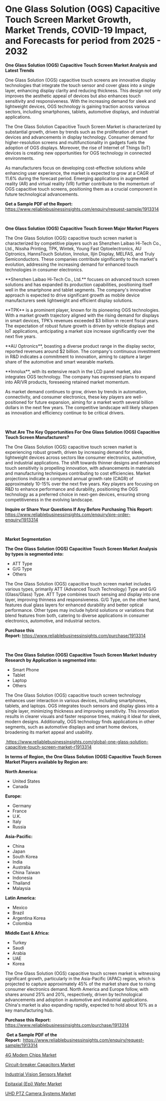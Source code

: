 <p><h1>One Glass Solution (OGS) Capacitive Touch Screen Market Growth, Market Trends, COVID-19 Impact, and Forecasts for period from 2025 - 2032</h1></p><p><strong>One Glass Solution (OGS) Capacitive Touch Screen Market Analysis and Latest Trends</strong></p>
<p><p>One Glass Solution (OGS) capacitive touch screens are innovative display technologies that integrate the touch sensor and cover glass into a single layer, enhancing display clarity and reducing thickness. This design not only improves the aesthetic appeal of devices but also enhances touch sensitivity and responsiveness. With the increasing demand for sleek and lightweight devices, OGS technology is gaining traction across various sectors, including smartphones, tablets, automotive displays, and industrial applications.</p><p>The One Glass Solution Capacitive Touch Screen Market is characterized by substantial growth, driven by trends such as the proliferation of smart devices and advancements in display technology. Consumer demand for higher-resolution screens and multifunctionality in gadgets fuels the adoption of OGS displays. Moreover, the rise of Internet of Things (IoT) devices is creating new opportunities for OGS technology in connected environments. </p><p>As manufacturers focus on developing cost-effective solutions while enhancing user experience, the market is expected to grow at a CAGR of 11.6% during the forecast period. Emerging applications in augmented reality (AR) and virtual reality (VR) further contribute to the momentum of OGS capacitive touch screens, positioning them as a crucial component in future technological advancements.</p></p>
<p><strong>Get a Sample PDF of the Report:&nbsp;</strong> <a href="https://www.reliablebusinessinsights.com/enquiry/request-sample/1913314?utm_campaign=100&utm_medium=2&utm_source=Github&utm_content=ia&utm_term=07042025&utm_id=one-glass-solution-ogs-capacitive-touch-screen">https://www.reliablebusinessinsights.com/enquiry/request-sample/1913314</a></p>
<p>&nbsp;</p>
<p><strong>One Glass Solution (OGS) Capacitive Touch Screen Major Market Players</strong></p>
<p><p>The One Glass Solution (OGS) capacitive touch screen market is characterized by competitive players such as Shenzhen Laibao Hi-Tech Co., Ltd., Nissha Printing, TPK, Wintek, Young Fast Optoelectronics, AU Optronics, HannsTouch Solution, Innolux, Iljin Display, MELFAS, and Truly Semiconductors. These companies contribute significantly to the market's evolution, addressing the increasing demand for enhanced touch technologies in consumer electronics.</p><p>**Shenzhen Laibao Hi-Tech Co., Ltd.** focuses on advanced touch screen solutions and has expanded its production capabilities, positioning itself well in the smartphone and tablet segments. The company's innovative approach is expected to drive significant growth as mobile device manufacturers seek lightweight and efficient display solutions.</p><p>**TPK** is a prominent player, known for its pioneering OGS technologies. With a market growth trajectory aligned with the rising demand for displays in smart devices, TPK’s revenues exceeded $3 billion in recent fiscal years. The expectation of robust future growth is driven by vehicle displays and IoT applications, anticipating a market size increase significantly over the next five years.</p><p>**AU Optronics**, boasting a diverse product range in the display sector, reported revenues around $2 billion. The company's continuous investment in R&D indicates a commitment to innovation, aiming to capture a larger share of the automotive and smart wearable markets.</p><p>**Innolux**, with its extensive reach in the LCD panel market, also integrates OGS technology. The company has expressed plans to expand into AR/VR products, foreseeing retained market momentum.</p><p>As market demand continues to grow, driven by trends in automation, connectivity, and consumer electronics, these key players are well-positioned for future expansion, aiming for a market worth several billion dollars in the next few years. The competitive landscape will likely sharpen as innovation and efficiency continue to be critical drivers.</p></p>
<p>&nbsp;</p>
<p><strong>What Are The Key Opportunities For One Glass Solution (OGS) Capacitive Touch Screen Manufacturers?</strong></p>
<p><p>The One Glass Solution (OGS) capacitive touch screen market is experiencing robust growth, driven by increasing demand for sleek, lightweight devices across sectors like consumer electronics, automotive, and industrial applications. The shift towards thinner designs and enhanced touch sensitivity is propelling innovation, with advancements in materials and manufacturing techniques contributing to cost efficiencies. Market projections indicate a compound annual growth rate (CAGR) of approximately 10-15% over the next five years. Key players are focusing on R&D to enhance performance and durability, positioning the OGS technology as a preferred choice in next-gen devices, ensuring strong competitiveness in the evolving landscape.</p></p>
<p><strong>Inquire or Share Your Questions If Any Before Purchasing This Report:</strong> <a href="https://www.reliablebusinessinsights.com/enquiry/pre-order-enquiry/1913314?utm_campaign=100&utm_medium=2&utm_source=Github&utm_content=ia&utm_term=07042025&utm_id=one-glass-solution-ogs-capacitive-touch-screen">https://www.reliablebusinessinsights.com/enquiry/pre-order-enquiry/1913314</a></p>
<p>&nbsp;</p>
<p><strong>Market Segmentation</strong></p>
<p><strong>The One Glass Solution (OGS) Capacitive Touch Screen Market Analysis by types is segmented into:</strong></p>
<p><ul><li>ATT Type</li><li>G/G Type</li><li>Others</li></ul></p>
<p><p>The One Glass Solution (OGS) capacitive touch screen market includes various types, primarily ATT (Advanced Touch Technology) Type and G/G (Glass/Glass) Type. ATT Type combines touch sensing and display into one layer, improving thinness and responsiveness. G/G Type, on the other hand, features dual glass layers for enhanced durability and better optical performance. Other types may include hybrid solutions or variations that blend features from both, catering to diverse applications in consumer electronics, automotive, and industrial sectors.</p></p>
<p><strong>Purchase this Report:&nbsp;</strong><a href="https://www.reliablebusinessinsights.com/purchase/1913314?utm_campaign=100&utm_medium=2&utm_source=Github&utm_content=ia&utm_term=07042025&utm_id=one-glass-solution-ogs-capacitive-touch-screen">https://www.reliablebusinessinsights.com/purchase/1913314</a></p>
<p>&nbsp;</p>
<p><strong>The One Glass Solution (OGS) Capacitive Touch Screen Market Industry Research by Application is segmented into:</strong></p>
<p><ul><li>Smart Phone</li><li>Tablet</li><li>Laptop</li><li>Others</li></ul></p>
<p><p>The One Glass Solution (OGS) capacitive touch screen technology enhances user interaction in various devices, including smartphones, tablets, and laptops. OGS integrates touch sensors and display glass into a single layer, minimizing thickness and improving sensitivity. This innovation results in clearer visuals and faster response times, making it ideal for sleek, modern designs. Additionally, OGS technology finds applications in other segments, such as automotive displays and smart home devices, broadening its market appeal and usability.</p></p>
<p><a href="https://www.reliablebusinessinsights.com/global-one-glass-solution-capacitive-touch-screen-market-r1913314?utm_campaign=100&utm_medium=2&utm_source=Github&utm_content=ia&utm_term=07042025&utm_id=one-glass-solution-ogs-capacitive-touch-screen">&nbsp;https://www.reliablebusinessinsights.com/global-one-glass-solution-capacitive-touch-screen-market-r1913314</a></p>
<p><strong>In terms of Region, the One Glass Solution (OGS) Capacitive Touch Screen Market Players available by Region are:</strong></p>
<p>
    <p> <strong> North America: </strong>
        <ul>
            <li>United States</li>
            <li>Canada</li>
        </ul>
        </p> 
    <p> <strong> Europe: </strong>
        <ul>
            <li>Germany</li>
            <li>France</li>
            <li>U.K.</li>
            <li>Italy</li>
            <li>Russia</li>
        </ul>
        </p> 
    <p> <strong> Asia-Pacific: </strong>
        <ul>
            <li>China</li>
            <li>Japan</li>
            <li>South Korea</li>
            <li>India</li>
            <li>Australia</li>
            <li>China Taiwan</li>
            <li>Indonesia</li>
            <li>Thailand</li>
            <li>Malaysia</li>
        </ul>
        </p> 
    <p> <strong> Latin America: </strong>
        <ul>
            <li>Mexico</li>
            <li>Brazil</li>
            <li>Argentina Korea</li>
            <li>Colombia</li>
        </ul>
        </p> 
    <p> <strong> Middle East & Africa: </strong>
        <ul>
            <li>Turkey</li>
            <li>Saudi</li>
            <li>Arabia</li>
            <li>UAE</li>
            <li>Korea</li>
        </ul>
    </p>
    </p>
<p><p>The One Glass Solution (OGS) capacitive touch screen market is witnessing significant growth, particularly in the Asia-Pacific (APAC) region, which is projected to capture approximately 45% of the market share due to rising consumer electronics demand. North America and Europe follow, with shares around 25% and 20%, respectively, driven by technological advancements and adoption in automotive and industrial applications. China's market is also expanding rapidly, expected to hold about 10% as a key manufacturing hub.</p></p>
<p><strong>Purchase this Report: </strong><a href="https://www.reliablebusinessinsights.com/purchase/1913314?utm_campaign=100&utm_medium=2&utm_source=Github&utm_content=ia&utm_term=07042025&utm_id=one-glass-solution-ogs-capacitive-touch-screen">https://www.reliablebusinessinsights.com/purchase/1913314</a></p>
<p>&nbsp;<strong>Get a Sample PDF of the Report:&nbsp;&nbsp;</strong><a href="https://www.reliablebusinessinsights.com/enquiry/request-sample/1913314?utm_campaign=100&utm_medium=2&utm_source=Github&utm_content=ia&utm_term=07042025&utm_id=one-glass-solution-ogs-capacitive-touch-screen">https://www.reliablebusinessinsights.com/enquiry/request-sample/1913314</a></p>
<p><strong></strong></p>
<p><p><a href="https://github.com/iperitvik8/Market-Research-Report-List-1/blob/main/4g-modem-chips-market.md?utm_campaign=100&utm_medium=2&utm_source=Github&utm_content=ia&utm_term=07042025&utm_id=one-glass-solution-ogs-capacitive-touch-screen">4G Modem Chips Market</a></p><p><a href="https://github.com/frodanlert/Market-Research-Report-List-1/blob/main/circuit-breaker-capacitors-market.md?utm_campaign=100&utm_medium=2&utm_source=Github&utm_content=ia&utm_term=07042025&utm_id=one-glass-solution-ogs-capacitive-touch-screen">Circuit-breaker Capacitors Market</a></p><p><a href="https://github.com/kadutjoelly83/Market-Research-Report-List-1/blob/main/industrial-vision-sensors-market.md?utm_campaign=100&utm_medium=2&utm_source=Github&utm_content=ia&utm_term=07042025&utm_id=one-glass-solution-ogs-capacitive-touch-screen">Industrial Vision Sensors Market</a></p><p><a href="https://github.com/snaikraso/Market-Research-Report-List-1/blob/main/epitaxial-epi-wafer-market.md?utm_campaign=100&utm_medium=2&utm_source=Github&utm_content=ia&utm_term=07042025&utm_id=one-glass-solution-ogs-capacitive-touch-screen">Epitaxial (Epi) Wafer Market</a></p><p><a href="https://github.com/ilanarohalgh/Market-Research-Report-List-1/blob/main/uhd-ptz-camera-systems-market.md?utm_campaign=100&utm_medium=2&utm_source=Github&utm_content=ia&utm_term=07042025&utm_id=one-glass-solution-ogs-capacitive-touch-screen">UHD PTZ Camera Systems Market</a></p></p>